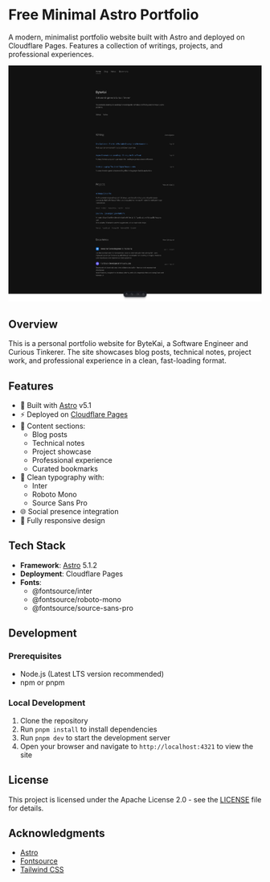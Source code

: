# Free Minimal Astro Portfolio

A modern, minimalist portfolio website built with Astro and deployed on Cloudflare Pages. Features a collection of writings, projects, and professional experiences.

![alt text](image.png)

## Overview

This is a personal portfolio website for ByteKai, a Software Engineer and Curious Tinkerer. The site showcases blog posts, technical notes, project work, and professional experience in a clean, fast-loading format.



## Features

- 🚀 Built with [Astro](https://astro.build) v5.1
- ⚡️ Deployed on [Cloudflare Pages](https://pages.cloudflare.com)
- 📝 Content sections:
  - Blog posts
  - Technical notes
  - Project showcase
  - Professional experience
  - Curated bookmarks
- 🎨 Clean typography with:
  - Inter
  - Roboto Mono
  - Source Sans Pro
- 🌐 Social presence integration
- 📱 Fully responsive design

## Tech Stack

- **Framework**: [Astro](https://astro.build) 5.1.2
- **Deployment**: Cloudflare Pages
- **Fonts**: 
  - @fontsource/inter
  - @fontsource/roboto-mono
  - @fontsource/source-sans-pro

## Development

### Prerequisites

- Node.js (Latest LTS version recommended)
- npm or pnpm

### Local Development

1. Clone the repository
2. Run `pnpm install` to install dependencies
3. Run `pnpm dev` to start the development server
4. Open your browser and navigate to `http://localhost:4321` to view the site

## License

This project is licensed under the Apache License 2.0 - see the [LICENSE](LICENSE) file for details.

## Acknowledgments

- [Astro](https://astro.build)
- [Fontsource](https://fontsource.org)
- [Tailwind CSS](https://tailwindcss.com)

